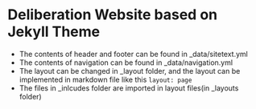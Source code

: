 # Deliberation Website based on Jekyll Theme

- The contents of header and footer can be found in _data/sitetext.yml
- The contents of navigation can be found in _data/navigation.yml
- The layout can be changed in _layout folder, and the layout can be implemented in markdown file like this `layout: page`
- The files in _inlcudes folder are imported in layout files(in _layouts folder)
